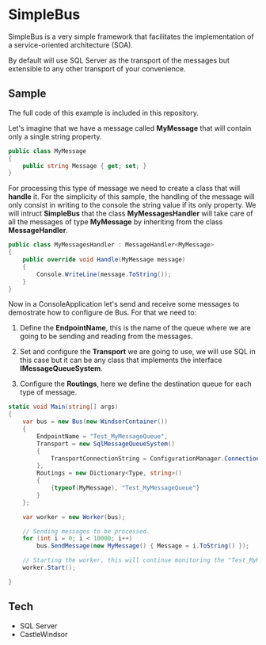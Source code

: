 # SimpleBus

SimpleBus is a very simple framework that facilitates the implementation of a service-oriented architecture (SOA).

By default will use SQL Server as the transport of the messages but extensible to any other transport of your convenience.

## Sample
The full code of this example is included in this repository.

Let's imagine that we have a message called **MyMessage** that will contain only a single string property.

```c#
public class MyMessage
{
    public string Message { get; set; }
}
```

For processing this type of message we need to create a class that will __handle__ it. For the simplicity of this sample, the handling of the message will only consist in writing to the console the string value if its only property. We will intruct **SimpleBus** that the class **MyMessagesHandler** will take care of all the messages of type **MyMessage** by inheriting from the class **MessageHandler<MyMessage>**.

```c#
public class MyMessagesHandler : MessageHandler<MyMessage>
{
    public override void Handle(MyMessage message)
    {
        Console.WriteLine(message.ToString());
    }
}
```
Now in a ConsoleApplication let's send and receive some messages to demostrate how to configure de Bus. For that we need to:

1. Define the **EndpointName**, this is the name of the queue where we are going to be sending and reading from the messages.

2. Set and configure the **Transport** we are going to use, we will use SQL in this case but it can be any class that implements the interface **IMessageQueueSystem**.

3. Configure the **Routings**, here we define the destination queue for each type of message.

```c#
static void Main(string[] args)
{
    var bus = new Bus(new WindsorContainer())
    {
        EndpointName = "Test_MyMessageQueue",
        Transport = new SqlMessageQueueSystem()
        {
            TransportConnectionString = ConfigurationManager.ConnectionStrings["TransportDB"].ConnectionString
        },
        Routings = new Dictionary<Type, string>()
        {
            {typeof(MyMessage), "Test_MyMessageQueue"}
        }
    };

    var worker = new Worker(bus);

    // Sending messages to be processed.
    for (int i = 0; i < 10000; i++)
        bus.SendMessage(new MyMessage() { Message = i.ToString() });

    // Starting the worker, this will continue monitoring the "Test_MyMessageQueue" queue.
    worker.Start();

}
```

## Tech
* SQL Server
* CastleWindsor

